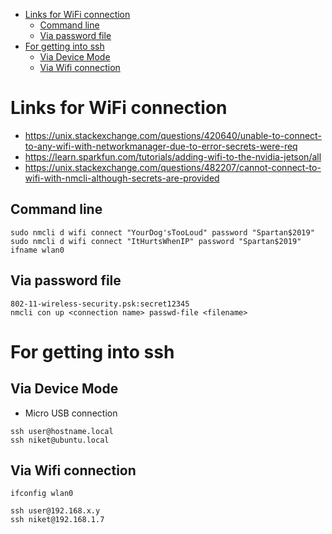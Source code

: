 - [Links for WiFi connection](#links-for-wifi-connection)
  - [Command line](#command-line)
  - [Via password file](#via-password-file)
- [For getting into ssh](#for-getting-into-ssh)
  - [Via Device Mode](#via-device-mode)
  - [Via Wifi connection](#via-wifi-connection)

# Links for WiFi connection

- https://unix.stackexchange.com/questions/420640/unable-to-connect-to-any-wifi-with-networkmanager-due-to-error-secrets-were-req
- https://learn.sparkfun.com/tutorials/adding-wifi-to-the-nvidia-jetson/all
- https://unix.stackexchange.com/questions/482207/cannot-connect-to-wifi-with-nmcli-although-secrets-are-provided

## Command line

```
sudo nmcli d wifi connect "YourDog'sTooLoud" password "Spartan$2019"
sudo nmcli d wifi connect "ItHurtsWhenIP" password "Spartan$2019" ifname wlan0
```

## Via password file

```
802-11-wireless-security.psk:secret12345
nmcli con up <connection name> passwd-file <filename>
```

# For getting into ssh

## Via Device Mode

- Micro USB connection
```
ssh user@hostname.local
ssh niket@ubuntu.local
```

## Via Wifi connection

```
ifconfig wlan0

ssh user@192.168.x.y
ssh niket@192.168.1.7
```
